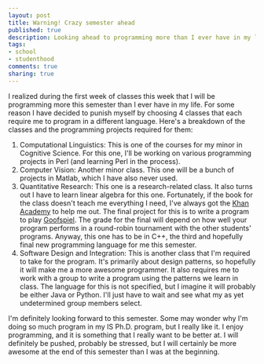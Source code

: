 ```yaml
--- 
layout: post
title: Warning! Crazy semester ahead
published: true
description: Looking ahead to programming more than I ever have in my life
tags: 
- school
- studenthood
comments: true
sharing: true
---
```

<p>I realized during the first week of classes this week that I will be programming more this semester than I ever have in my life. For some reason I have decided to punish myself by choosing 4 classes that each require me to program in a different language. Here's a breakdown of the classes and the programming projects required for them:</p>
<ol>
    <li>Computational Linguistics: This is one of the courses for my minor in Cognitive Science. For this one, I'll be working on various programming projects in Perl (and learning Perl in the process).</li>
    <li>Computer Vision: Another minor class. This one will be a bunch of projects in Matlab, which I have also never used.</li>
    <li>Quantitative Research: This one is a research-related class. It also turns out I have to learn linear algebra for this one. Fortunately, if the book for the class doesn't teach me everything I need, I've always got the <a href="http://www.khanacademy.org#linear-algebra">Khan Academy</a> to help me out. The final project for this is to write a program to play <a href="http://en.wikipedia.org/wiki/Goofspiel">Goofspiel</a>. The grade for the final will depend on how well your program performs in a round-robin tournament with the other students' programs. Anyway, this one has to be in C++, the third and hopefully final new programming language for me this semester.</li>
    <li>Software Design and Integration: This is another class that I'm required to take for the program. It's primarily about design patterns, so hopefully it will make me a more awesome programmer. It also requires me to work with a group to write a program using the patterns we learn in class. The language for this is not specified, but I imagine it will probably be either Java or Python. I'll just have to wait and see what my as yet undetermined group members select.</li>
</ol>

<p>I'm definitely looking forward to this semester. Some may wonder why I'm doing so much program in my IS Ph.D. program, but I really like it. I enjoy programming, and it is something that I really want to be better at. I will definitely be pushed, probably be stressed, but I will certainly be more awesome at the end of this semester than I was at the beginning.</p>
